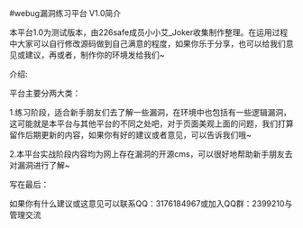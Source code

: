 #webug漏洞练习平台 V1.0简介

本平台1.0为测试版本，由226safe成员小小艾_Joker收集制作整理。在运用过程中大家可以自行修改源码做到自己满意的程度，如果你乐于分享，也可以给我们意见或建议，再或者，制作你的环境发给我们~

介绍:

平台主要分两大类：

1.练习阶段，适合新手朋友们去了解一些漏洞，在环境中也包括有一些逻辑漏洞，这可能就是本平台与其他平台的不同之处吧，对于页面美观上面的问题，我们打算留作后期更新的内容，如果你有好的建议或者意见，可以告诉我们哦~

2.本平台实战阶段内容均为网上存在漏洞的开源cms，可以很好地帮助新手朋友去对漏洞进行了解~

写在最后：

如果你有什么建议或这意见可以联系QQ：3176184967或加入QQ群：2399210与管理交流
